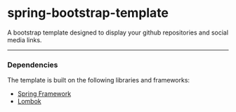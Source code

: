 # spring-bootstrap-template

A bootstrap template designed to display your github repositories and social media links.

***

### Dependencies

The template is built on the following libraries and frameworks:
* [Spring Framework](https://spring.io/projects/spring-boot)
* [Lombok](https://projectlombok.org/)

